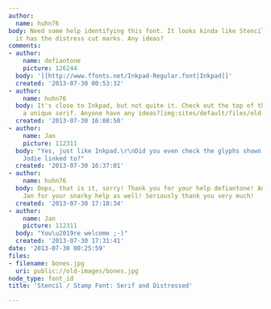 ```yaml
---
author:
  name: huhn76
body: Need some help identifying this font. It looks kinda like Stencil Antiqua but
  it has the distress cut marks. Any ideas?
comments:
- author:
    name: defiantone
    picture: 126244
  body: '[[http://www.ffonts.net/Inkpad-Regular.font|Inkpad]]'
  created: '2013-07-30 00:53:32'
- author:
    name: huhn76
  body: It's close to Inkpad, but not quite it. Check out the top of the "A", it has
    a unique serif. Anyone have any ideas?[img:sites/default/files/old-images/DAG_4221.jpg]
  created: '2013-07-30 16:08:50'
- author:
    name: Jan
    picture: 112311
  body: "Yes, just like Inkpad.\r\nDid you even check the glyphs shown on the page
    Jodie linked to?"
  created: '2013-07-30 16:37:01'
- author:
    name: huhn76
  body: Oops, that is it, sorry! Thank you for your help defiantone! And thank you
    Jan for your snarky help as well! Seriously thank you very much!
  created: '2013-07-30 17:18:34'
- author:
    name: Jan
    picture: 112311
  body: "You\u2019re welcome ;-)"
  created: '2013-07-30 17:31:41'
date: '2013-07-30 00:25:59'
files:
- filename: bones.jpg
  uri: public://old-images/bones.jpg
node_type: font_id
title: 'Stencil / Stamp Font: Serif and Distressed'

---
```

